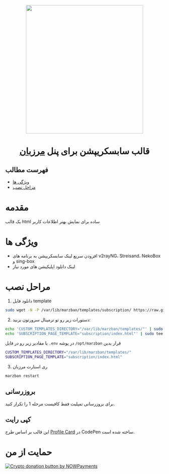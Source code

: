 <p align="center">
  <a href="https://github.com/oXIIIo/marzban-template/tree/master/subscription" target="_blank" rel="noopener noreferrer">
    <picture>
      <source media="(prefers-color-scheme: dark)" srcset="https://raw.githubusercontent.com/oXIIIo/marzban-template/master/subscription/preview.jpg">
      <img width="372" height="408" src="https://raw.githubusercontent.com/oXIIIo/marzban-template/master/subscription/preview.jpg">
    </picture>
  </a>
</p>
<h1 align="center"/>قالب سابسکریپشن برای پنل  <a href="https://github.com/Gozargah/Marzban">مرزبان</a></h1>

## فهرست مطالب
- [ویژگی‌ ها](#ویژگی-ها)
- [مراحل نصب](#مراحل-نصب)

# مقدمه
یک قالب html ساده برای نمایش بهتر اطلاعات کاربر

# ویژگی ها
- افزودن سریع لینک سابسکریپشن به برنامه های v2rayNG، Streisand، NekoBox و sing-box
- لینک دانلود اپلیکیشن های مورد نیاز

# مراحل نصب
1. دانلود فایل template
```sh
sudo wget -N -P /var/lib/marzban/templates/subscription/ https://raw.githubusercontent.com/amotlagh/marzban-template/master/subscription-fa/index.html
```

2. دستورات زیر رو تو ترمینال سرورتون بزنید:
```sh
echo 'CUSTOM_TEMPLATES_DIRECTORY="/var/lib/marzban/templates/"' | sudo tee -a /opt/marzban/.env
echo 'SUBSCRIPTION_PAGE_TEMPLATE="subscription/index.html"' | sudo tee -a /opt/marzban/.env
```
یا مقادیر زیر رو در فایل `.env` در پوشه `/opt/marzban` قرار بدین
```sh
CUSTOM_TEMPLATES_DIRECTORY="/var/lib/marzban/templates/"
SUBSCRIPTION_PAGE_TEMPLATE="subscription/index.html"
```

3. ری استارت مرزبان
```sh
marzban restart
```

## بروزرسانی
برای بروزرسانی تمپلیت فقط کافیست مرحله 1 را تکرار کنید.

## کپی رایت
این قالب بر اساس طرح [Profile Card](https://codepen.io/fredoist/pen/eNpvbr) در CodePen ساخته شده است.

# حمایت از من

<a href="https://nowpayments.io/donation?api_key=MG750CX-D7AMMH9-QWARQ7V-9ZKH9XQ&source=lk_donation&medium=referral" target="_blank">
  <img src="https://nowpayments.io/images/embeds/donation-button-black.svg" alt="Crypto donation button by NOWPayments">
</a>
